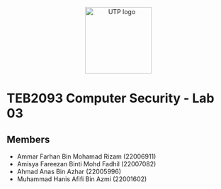 <p align="center" width="100%">
    <img src="./assets/utp_logo.svg" height="150" alt="UTP logo" />
</p>

# TEB2093 Computer Security - Lab 03

## Members

- Ammar Farhan Bin Mohamad Rizam (22006911)
- Amisya Fareezan Binti Mohd Fadhil (22007082)
- Ahmad Anas Bin Azhar (22005996)
- Muhammad Hanis Afifi Bin Azmi (22001602)
